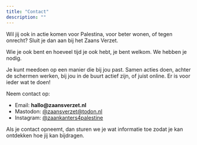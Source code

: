 ```yaml
---
title: "Contact"
description: ""
---
```


Wil jij ook in actie komen voor Palestina, voor beter wonen, of tegen onrecht? Sluit je dan aan bij het Zaans Verzet. 

Wie je ook bent en hoeveel tijd je ook hebt, je bent welkom. We hebben je nodig.

Je kunt meedoen op een manier die bij jou past. Samen acties doen, achter de schermen werken, bij jou in de buurt actief zijn, of juist online. Er is voor ieder wat te doen!

Neem contact op:

- Email: **hal<!---->lo<!--  -->@<!---->zaansver<!---->zet<!--  -->.nl**
- Mastodon: [@zaansverzet@todon.nl](https://todon.nl/@zaansverzet)
- Instagram: [@zaankanters4palestine](https://www.instagram.com/zaankanters4palestine/)

Als je contact opneemt, dan sturen we je wat informatie toe zodat je kan ontdekken hoe jij kan bijdragen.
